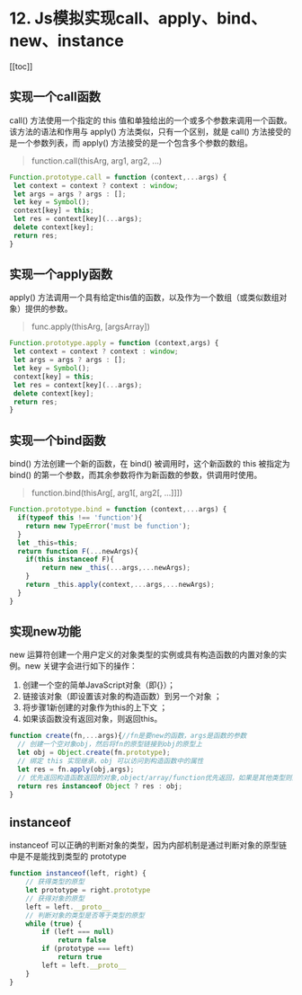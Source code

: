 # 12. Js模拟实现call、apply、bind、new、instance

[[toc]]

## 实现一个call函数

call() 方法使用一个指定的 this 值和单独给出的一个或多个参数来调用一个函数。
该方法的语法和作用与 apply() 方法类似，只有一个区别，就是 call() 方法接受的是一个参数列表，而 apply() 方法接受的是一个包含多个参数的数组。

> function.call(thisArg, arg1, arg2, ...)

```javascript
Function.prototype.call = function (context,...args) {
 let context = context ? context : window;
 let args = args ? args : [];
 let key = Symbol();
 context[key] = this;
 let res = context[key](...args);
 delete context[key];
 return res;
}
```

## 实现一个apply函数

apply() 方法调用一个具有给定this值的函数，以及作为一个数组（或类似数组对象）提供的参数。

> func.apply(thisArg, [argsArray])

```javascript
Function.prototype.apply = function (context,args) {
 let context = context ? context : window;
 let args = args ? args : [];
 let key = Symbol();
 context[key] = this;
 let res = context[key](...args);
 delete context[key];
 return res;
}
```

## 实现一个bind函数
bind() 方法创建一个新的函数，在 bind() 被调用时，这个新函数的 this 被指定为 bind() 的第一个参数，而其余参数将作为新函数的参数，供调用时使用。

> function.bind(thisArg[, arg1[, arg2[, ...]]])

```javascript
Function.prototype.bind = function (context,...args) {
  if(typeof this !== 'function'){
  	return new TypeError('must be function');
  }
  let _this=this;
  return function F(...newArgs){
  	if(this instanceof F){
		return new _this(...args,...newArgs);
	}
	return _this.apply(context,...args,...newArgs);
  }
}
```

## 实现new功能

new 运算符创建一个用户定义的对象类型的实例或具有构造函数的内置对象的实例。new 关键字会进行如下的操作：

1. 创建一个空的简单JavaScript对象（即{}）；
2. 链接该对象（即设置该对象的构造函数）到另一个对象 ；
3. 将步骤1新创建的对象作为this的上下文 ；
4. 如果该函数没有返回对象，则返回this。

```javascript
function create(fn,...args){//fn是要new的函数，args是函数的参数
  // 创建一个空对象obj，然后将fn的原型链接到obj的原型上
  let obj = Object.create(fn.prototype);
  // 绑定 this 实现继承，obj 可以访问到构造函数中的属性
  let res = fn.apply(obj,args);
  // 优先返回构造函数返回的对象,object/array/function优先返回，如果是其他类型则返回obj
  return res instanceof Object ? res : obj;
}
```

## instanceof
instanceof 可以正确的判断对象的类型，因为内部机制是通过判断对象的原型链中是不是能找到类型的 prototype

```js
function instanceof(left, right) {
    // 获得类型的原型
    let prototype = right.prototype
    // 获得对象的原型
    left = left.__proto__
    // 判断对象的类型是否等于类型的原型
    while (true) {
    	if (left === null)
    		return false
    	if (prototype === left)
    		return true
    	left = left.__proto__
    }
}
```